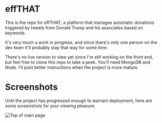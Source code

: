 # effTHAT

This is the repo for effTHAT, a platform that manages automatic donations triggered by tweets from Donald Trump and his associates based on keywords.

It's very much a work in progress, and since there's only one person on the dev team it'll probably stay that way for some time.

There's no live version to view yet since I'm still working on the front end, but feel free to clone this repo to take a peek. You'll need MongoDB and Node. I'll post better instructions when the project is more mature.

# Screenshots

Until the project has progressed enough to warrant deployment, here are some screenshots for your viewing pleasure.

![Top of main page](/../screenshots/screenshots/eff-that-1.png?raw=true "Top of main page")
